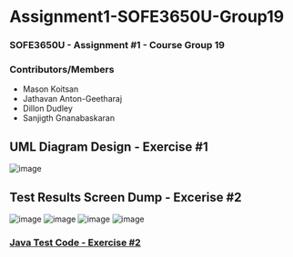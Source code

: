 # Assignment1-SOFE3650U-Group19
### SOFE3650U - Assignment #1 - Course Group 19

### Contributors/Members
* Mason Koitsan
* Jathavan Anton-Geetharaj
* Dillon Dudley
* Sanjigth Gnanabaskaran

## UML Diagram Design - Exercise #1

![image](/Exercise_#1_-_UML_Diagram.pdf)

## Test Results Screen Dump - Excerise #2 
![image](https://user-images.githubusercontent.com/81596630/133952873-4d4bedb5-4db5-4879-bc1e-4d6e3efc5d5b.png)
![image](https://user-images.githubusercontent.com/81596630/133952879-4a286734-995f-464d-be02-0df8271e2685.png)
![image](https://user-images.githubusercontent.com/81596630/133952882-9f2a571e-0042-4023-9eb1-f1860f6b3d82.png)
![image](https://user-images.githubusercontent.com/81596630/133952888-b146deb8-ff94-4baa-b8ad-ecffbaa3661c.png)

### **[Java Test Code - Exercise #2](/Test)** 

